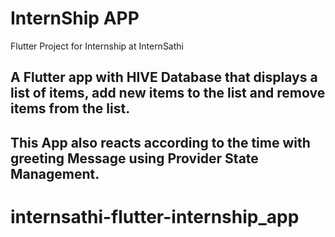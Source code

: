 # InternShip APP

Flutter Project for Internship at InternSathi

## A Flutter app with HIVE Database that displays a list of items, add new items to the list and remove items from the list. 
## This App also reacts according to the time with greeting Message using Provider State Management.

# internsathi-flutter-internship_app
